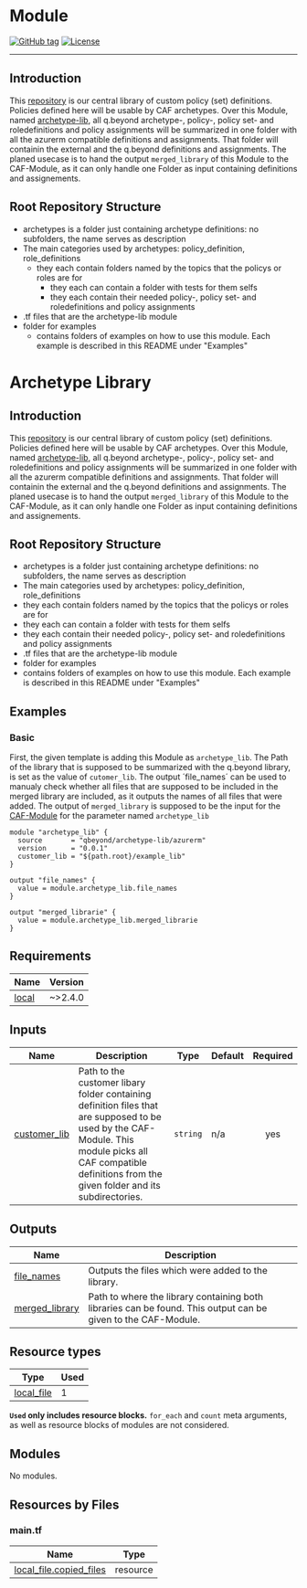   # Module
[![GitHub tag](https://img.shields.io/github/tag/qbeyond/terraform-azurerm-archetype-lib.svg)](https://registry.terraform.io/modules/qbeyond/terraform-azurerm-archetype-lib/provider/latest)
[![License](https://img.shields.io/github/license/qbeyond/terraform-azurerm-archetype-lib.svg)](https://github.com/qbeyond/terraform-azurerm-archetype-lib/blob/main/LICENSE)

----

  ## Introduction
  This [repository](https://github.com/qbeyond/terraform-azurerm-archetype-lib) is our central library of custom policy (set) definitions. Policies defined here will be usable by CAF archetypes.
  Over this Module, named [archetype-lib](https://registry.terraform.io/modules/qbeyond/archetype-lib/azurerm/latest), all q.beyond archetype-, policy-, policy set- and roledefinitions and policy assignments will be summarized in one folder with all the azurerm compatible definitions and assignments.
  That folder will containin the external and the q.beyond definitions and assignments. The planed usecase is to hand the output `merged_library` of this Module to the CAF-Module, as it can only handle one Folder as input containing definitions and assignements.
  
  ## Root Repository Structure
  - archetypes is a folder just containing archetype definitions: no subfolders, the name serves as description
  - The main categories used by archetypes: policy_definition, role_definitions
    - they each contain folders named by the topics that the policys or roles are for
      - they each can contain a folder with tests for them selfs
      - they each contain their needed policy-, policy set- and roledefinitions and policy assignments
  - .tf files that are the archetype-lib module
  - folder for examples
    - contains folders of examples on how to use this module. Each example is described in this README under "Examples"

<!-- BEGIN_TF_DOCS -->
# Archetype Library

## Introduction
This [repository](https://github.com/qbeyond/terraform-azurerm-archetype-lib) is our central library of custom policy (set) definitions. Policies defined here will be usable by CAF archetypes.
Over this Module, named [archetype-lib](https://registry.terraform.io/modules/qbeyond/archetype-lib/azurerm/latest), all q.beyond archetype-, policy-, policy set- and roledefinitions and policy assignments will be summarized in one folder with all the azurerm compatible definitions and assignments.
That folder will containin the external and the q.beyond definitions and assignments. The planed usecase is to hand the output `merged_library` of this Module to the CAF-Module, as it can only handle one Folder as input containing definitions and assignements.

## Root Repository Structure
- archetypes is a folder just containing archetype definitions: no subfolders, the name serves as description
- The main categories used by archetypes: policy_definition, role_definitions
- they each contain folders named by the topics that the policys or roles are for
- they each can contain a folder with tests for them selfs
- they each contain their needed policy-, policy set- and roledefinitions and policy assignments
- .tf files that are the archetype-lib module
- folder for examples
- contains folders of examples on how to use this module. Each example is described in this README under "Examples"


## Examples

### Basic
First, the given template is adding this Module as `archetype_lib`. The Path of the library that is supposed to be summarized with the q.beyond library, is set as the value of `cutomer_lib`.
The output ´file_names´ can be used to manualy check whether all files that are supposed to be included in the merged library are included, as it outputs the names of all files that were added.
The output of `merged_library` is supposed to be the input for the [CAF-Module](https://registry.terraform.io/modules/Azure/caf-enterprise-scale/azurerm/latest) for the parameter named `archetype_lib`

```hcl
module "archetype_lib" {
  source       = "qbeyond/archetype-lib/azurerm"
  version      = "0.0.1"
  customer_lib = "${path.root}/example_lib"
}

output "file_names" {
  value = module.archetype_lib.file_names
}

output "merged_librarie" {
  value = module.archetype_lib.merged_librarie
}

```


## Requirements

| Name | Version |
|------|---------|
| <a name="requirement_local"></a> [local](#requirement\_local) | ~>2.4.0 |

## Inputs

| Name | Description | Type | Default | Required |
|------|-------------|------|---------|:--------:|
| <a name="input_customer_lib"></a> [customer\_lib](#input\_customer\_lib) | Path to the customer libary folder containing definition files that are supposed to be used by the CAF-Module. This module picks all CAF compatible definitions from the given folder and its subdirectories. | `string` | n/a | yes |
## Outputs

| Name | Description |
|------|-------------|
| <a name="output_file_names"></a> [file\_names](#output\_file\_names) | Outputs the files which were added to the library. |
| <a name="output_merged_library"></a> [merged\_library](#output\_merged\_library) | Path to where the library containing both libraries can be found. This output can be given to the CAF-Module. |

## Resource types
| Type | Used |
|------|-------|
| [local_file](https://registry.terraform.io/providers/hashicorp/local/latest/docs/resources/file) | 1 |
**`Used` only includes resource blocks.** `for_each` and `count` meta arguments, as well as resource blocks of modules are not considered.

## Modules

No modules.

## Resources by Files
### main.tf
| Name | Type |
|------|------|
| [local_file.copied_files](https://registry.terraform.io/providers/hashicorp/local/latest/docs/resources/file) | resource |
<!-- END_TF_DOCS -->